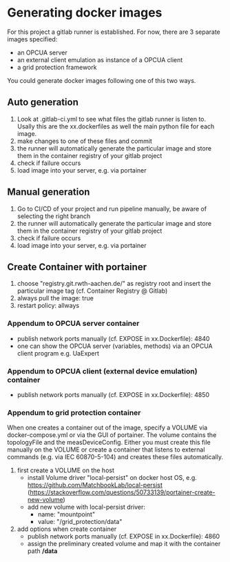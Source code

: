 # Generating docker images

For this project a gitlab runner is established. For now, there are 3 separate images specified:
- an OPCUA server
- an external client emulation as instance of a OPCUA client
- a grid protection framework

You could generate docker images following one of this two ways.

## Auto generation
1. Look at .gitlab-ci.yml to see what files the gitlab runner is listen to. Usally this are the xx.dockerfiles as well the main python file for each image.
2. make changes to one of these files and commit
3. the runner will automatically generate the particular image and store them in the container registry of your gitlab project
4. check if failure occurs
5. load image into your server, e.g. via portainer 

## Manual generation
1. Go to CI/CD of your project and run pipeline manually, be aware of selecting the right branch
2. the runner will automatically generate the particular image and store them in the container registry of your gitlab project
3. check if failure occurs
4. load image into your server, e.g. via portainer

## Create Container with portainer
1. choose "registry.git.rwth-aachen.de/" as registry root and insert the particular image tag (cf. Container Registry @ Gitlab)
2. always pull the image: true
3. restart policy: allways

### Appendum to OPCUA server container
- publish network ports manually (cf. EXPOSE in xx.Dockerfile): 4840
- one can show the OPCUA server (variables, methods) via an OPCUA client program e.g. UaExpert 

### Appendum to OPCUA client (external device emulation) container
- publish network ports manually (cf. EXPOSE in xx.Dockerfile): 4850

### Appendum to grid protection container
When one creates a container out of the image, specify a VOLUME via docker-compose.yml or via the GUI of portainer.
The volume contains the topologyFile and the measDeviceConfig.
Either you must create this file manually on the VOLUME or create a container that listens to external commands 
(e.g. via IEC 60870-5-104) and creates these files automatically.

1. first create a VOLUME on the host
    - install Volume driver "local-persist" on docker host OS, e.g. https://github.com/MatchbookLab/local-persist 
    (https://stackoverflow.com/questions/50733139/portainer-create-new-volume)
    - add new volume with local-persist driver:
        - name: "mountpoint"
        - value: "/grid_protection/data"
2. add options when create container
    - publish network ports manually (cf. EXPOSE in xx.Dockerfile): 4860
    - assign the preliminary created volume and map it with the container path **/data**

